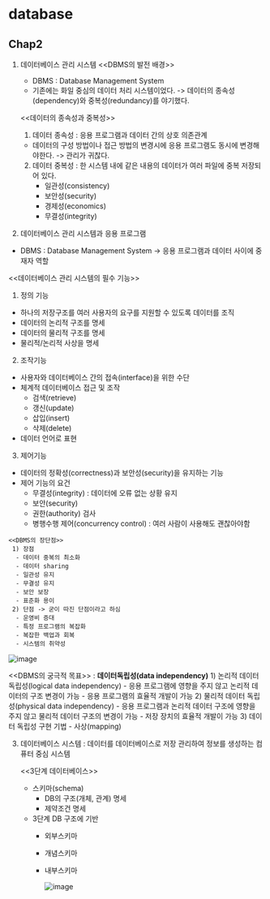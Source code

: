 # database

<h2>Chap2</h2>

1. 데이터베이스 관리 시스템
   <<DBMS의 발전 배경>>
   - DBMS : Database Management System 
   - 기존에는 화일 중심의 데이터 처리 시스템이었다.
     -> 데이터의 종속성(dependency)와 중복성(redundancy)를 야기했다.

   <<데이터의 종속성과 중복성>>
   1) 데이터 종속성 : 응용 프로그램과 데이터 간의 상호 의존관계
   - 데이터의 구성 방법이나 접근 방법의 변경시에 응용 프로그램도 동시에 변경해야한다.
     -> 관리가 귀찮다.
   2) 데이터 중복성 : 한 시스템 내에 같은 내용의 데이터가 여러 파일에 중복 저장되어 있다.
      - 일관성(consistency)
      - 보안성(security)
      - 경제성(economics)
      - 무결성(integrity)

  2. 데이터베이스 관리 시스템과 응용 프로그램
   - DBMS : Database Management System
   -> 응용 프로그램과 데이터 사이에 중재자 역할

  <<데이터베이스 관리 시스템의 필수 기능>>
  1) 정의 기능
   - 하나의 저장구조를 여러 사용자의 요구를 지원할 수 있도록 데이터를 조직
   - 데이터의 논리적 구조를 명세
   - 데이터의 물리적 구조를 명세
   - 물리적/논리적 사상을 명세

  2) 조작기능
   - 사용자와 데이터베이스 간의 접속(interface)을 위한 수단
   - 체계적 데이터베이스 접근 및 조작
     - 검색(retrieve)
     - 갱신(update)
     - 삽입(insert)
     - 삭제(delete)
   - 데이터 언어로 표현
  
  3) 제어기능
   - 데이터의 정확성(correctness)과 보안성(security)을 유지하는 기능
   - 제어 기능의 요건
     - 무결성(integrity) : 데이터에 오류 없는 상황 유지
     - 보안(security)
     - 권한(authority) 검사
     - 병행수행 제어(concurrency control) : 여러 사람이 사용해도 괜찮아야함

    <<DBMS의 장단점>>
     1) 장점
      - 데이터 중복의 최소화
      - 데이터 sharing
      - 일관성 유지
      - 무결성 유지
      - 보안 보장
      - 표준화 용이
     2) 단점 -> 굳이 따진 단점이라고 하심
      - 운영비 증대
      - 특정 프로그램의 복잡화
      - 복잡한 백업과 회복
      - 시스템의 취약성

![image](https://github.com/pointmina/database/assets/68779817/037bcf98-8702-4f12-8df7-241c186e02ac)

  <<DBMS의 궁극적 목표>>
  : **데이터독립성(data independency)**
    1) 논리적 데이터 독립성(logical data independency)
      - 응용 프로그램에 영향을 주지 않고 논리적 데이터의 구조 변경이 가능
      - 응용 프로그램의 효율적 개발이 가능
    2) 물리적 데이터 독립성(physical data independency)
      - 응용 프로그램과 논리적 데이터 구조에 영향을 주지 않고 물리적 데이터 구조의 변경이 가능
      - 저장 장치의 효율적 개발이 가능
    3) 데이터 독립성 구현 기법
      - 사상(mapping)

3. 데이터베이스 시스템 : 데이터를 데이터베이스로 저장 관리하여 정보를 생성하는 컴퓨터 중심 시스템

   <<3단계 데이터베이스>>
   - 스키마(schema)
     - DB의 구조(개체, 관계) 명세
     - 제약조건 명세
   - 3단계 DB 구조에 기반
     - 외부스키마
     - 개념스키마
     - 내부스키마
    
       ![image](https://github.com/pointmina/database/assets/68779817/edad4efe-2d0e-480b-87fb-04b974db3938)

   
  























         
